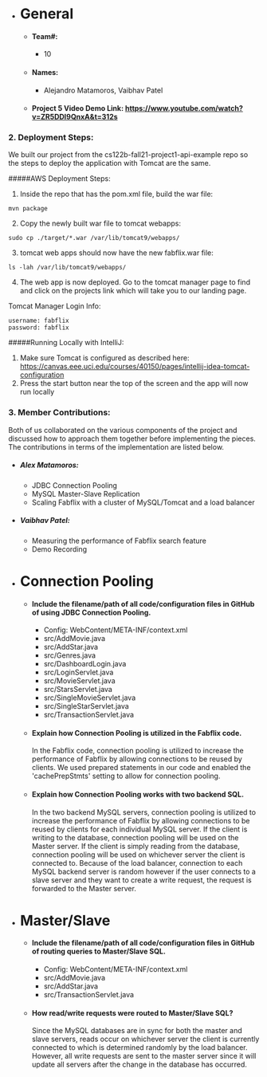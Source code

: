 - # General
  - #### Team#: 
    - 10

  - #### Names: 
    - Alejandro Matamoros, Vaibhav Patel

  - #### Project 5 Video Demo Link: https://www.youtube.com/watch?v=ZR5DDI9QnxA&t=312s

### 2. Deployment Steps:
We built our project from the cs122b-fall21-project1-api-example repo so the steps to deploy the application with Tomcat are the same.

#####AWS Deployment Steps:
1. Inside the repo that has the pom.xml file, build the war file:
  ```
  mvn package
  ```
2. Copy the newly built war file to tomcat webapps:
  ```
  sudo cp ./target/*.war /var/lib/tomcat9/webapps/
  ```
3. tomcat web apps should now have the new fabflix.war file:
  ```
  ls -lah /var/lib/tomcat9/webapps/
  ```
4. The web app is now deployed. Go to the tomcat manager page to find and click on the projects link which will take you to our landing page.

Tomcat Manager Login Info:
```
username: fabflix
password: fabflix
```

#####Running Locally with IntelliJ:
1. Make sure Tomcat is configured as described here: https://canvas.eee.uci.edu/courses/40150/pages/intellij-idea-tomcat-configuration
2. Press the start button near the top of the screen and the app will now run locally

### 3. Member Contributions:
Both of us collaborated on the various components of the project and discussed how to approach them together before implementing the pieces. The contributions in terms of the implementation are listed below.
- ##### Alex Matamoros:
  - JDBC Connection Pooling
  - MySQL Master-Slave Replication
  - Scaling Fabflix with a cluster of MySQL/Tomcat and a load balancer
- ##### Vaibhav Patel:
  - Measuring the performance of Fabflix search feature
  - Demo Recording


- # Connection Pooling
  - #### Include the filename/path of all code/configuration files in GitHub of using JDBC Connection Pooling.
    - Config: WebContent/META-INF/context.xml
    - src/AddMovie.java
    - src/AddStar.java
    - src/Genres.java
    - src/DashboardLogin.java
    - src/LoginServlet.java
    - src/MovieServlet.java
    - src/StarsServlet.java
    - src/SingleMovieServlet.java
    - src/SingleStarServlet.java
    - src/TransactionServlet.java
  - #### Explain how Connection Pooling is utilized in the Fabflix code.
    In the Fabflix code, connection pooling is utilized to increase the performance of Fabflix by allowing connections to be reused by clients. We used prepared statements in our code and enabled the 'cachePrepStmts' setting to allow for connection pooling.
  - #### Explain how Connection Pooling works with two backend SQL.
    In the two backend MySQL servers, connection pooling is utilized to increase the performance of Fabflix by allowing connections to be reused by clients for each individual MySQL server. If the client is writing to the database, connection pooling will be used on the Master server. If the client is simply reading from the database, connection pooling will be used on whichever server the client is connected to. Because of the load balancer, connection to each MySQL backend server is random however if the user connects to a slave server and they want to create a write request, the request is forwarded to the Master server.


- # Master/Slave
  - #### Include the filename/path of all code/configuration files in GitHub of routing queries to Master/Slave SQL.
    - Config: WebContent/META-INF/context.xml
    - src/AddMovie.java
    - src/AddStar.java
    - src/TransactionServlet.java

  - #### How read/write requests were routed to Master/Slave SQL?
    Since the MySQL databases are in sync for both the master and slave servers, reads occur on whichever server the client is currently connected to which is determined randomly by the load balancer. However, all write requests are sent to the master server since it will update all servers after the change in the database has occurred.
